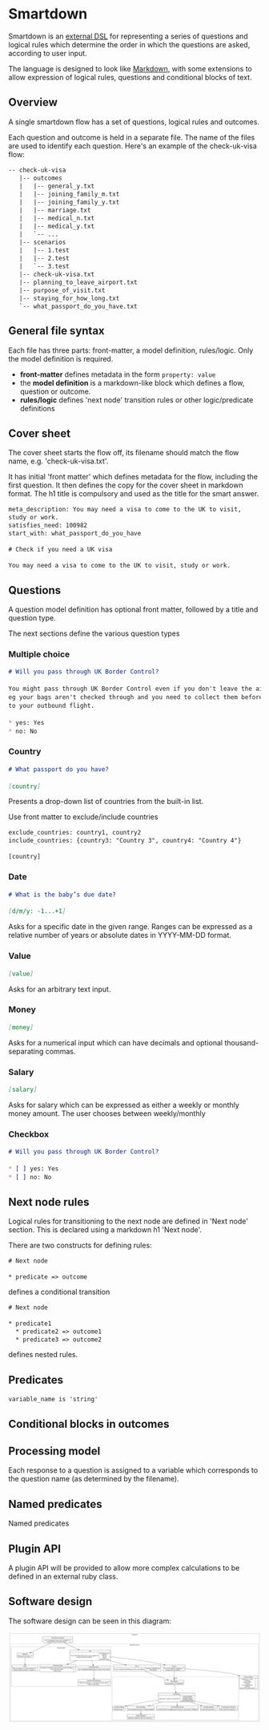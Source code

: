 # Smartdown

Smartdown is an [external
DSL](http://www.martinfowler.com/bliki/DomainSpecificLanguage.html) for
representing a series of questions and logical rules which determine the order
in which the questions are asked, according to user input.

The language is designed to look like
[Markdown](http://daringfireball.net/projects/markdown/), with some extensions
to allow expression of logical rules, questions and conditional blocks of
text.

## Overview

A single smartdown flow has a set of questions, logical rules and outcomes.

Each question and outcome is held in a separate file. The name of the files
are used to identify each question. Here's an example of the check-uk-visa
flow:

```
-- check-uk-visa
   |-- outcomes
   |   |-- general_y.txt
   |   |-- joining_family_m.txt
   |   |-- joining_family_y.txt
   |   |-- marriage.txt
   |   |-- medical_n.txt
   |   |-- medical_y.txt
   |   `-- ...
   |-- scenarios
   |   |-- 1.test
   |   |-- 2.test
   |   `-- 3.test
   |-- check-uk-visa.txt
   |-- planning_to_leave_airport.txt
   |-- purpose_of_visit.txt
   |-- staying_for_how_long.txt
   `-- what_passport_do_you_have.txt
```

## General file syntax

Each file has three parts: front-matter, a model definition, rules/logic. Only the model definition is required.

* **front-matter** defines metadata in the form `property: value`
* the **model definition** is a markdown-like block which defines a flow, question or outcome.
* **rules/logic** defines 'next node' transition rules or other logic/predicate definitions

## Cover sheet

The cover sheet starts the flow off, its filename should match the flow name, e.g. 'check-uk-visa.txt'.

It has initial 'front matter' which defines metadata for the flow, including
the first question. It then defines the copy for the cover sheet in markdown
format. The h1 title is compulsory and used as the title for the smart answer.

```
meta_description: You may need a visa to come to the UK to visit, study or work.
satisfies_need: 100982
start_with: what_passport_do_you_have

# Check if you need a UK visa

You may need a visa to come to the UK to visit, study or work.
```

## Questions

A question model definition has optional front matter, followed by a title and
question type.

The next sections define the various question types

### Multiple choice

```markdown
# Will you pass through UK Border Control?

You might pass through UK Border Control even if you don't leave the airport -
eg your bags aren't checked through and you need to collect them before transferring
to your outbound flight.

* yes: Yes
* no: No
```

### Country

```markdown
# What passport do you have?

[country]
```

Presents a drop-down list of countries from the built-in list.

Use front matter to exclude/include countries

```
exclude_countries: country1, country2
include_countries: {country3: "Country 3", country4: "Country 4"}

[country]
```

### Date

```markdown
# What is the baby’s due date?

[d/m/y: -1...+1]
```

Asks for a specific date in the given range. Ranges can be expressed as a relative number of years or absolute dates in YYYY-MM-DD format.

### Value

```markdown
[value]
```

Asks for an arbitrary text input.

### Money

```markdown
[money]
```

Asks for a numerical input which can have decimals and optional thousand-separating commas.

### Salary

```markdown
[salary]
```

Asks for salary which can be expressed as either a weekly or monthly money amount. The user chooses between weekly/monthly

### Checkbox

```markdown
# Will you pass through UK Border Control?

* [ ] yes: Yes
* [ ] no: No
```

## Next node rules

Logical rules for transitioning to the next node are defined in 'Next node' section. This is declared using a markdown h1 'Next node'.

There are two constructs for defining rules:

```
# Next node

* predicate => outcome
```

defines a conditional transition

```
# Next node

* predicate1
  * predicate2 => outcome1
  * predicate3 => outcome2
```

defines nested rules.

## Predicates

```
variable_name is 'string'
```

## Conditional blocks in outcomes

## Processing model

Each response to a question is assigned to a variable which corresponds to the question name (as determined by the filename).

## Named predicates

Named predicates

## Plugin API

A plugin API will be provided to allow more complex calculations to be defined
in an external ruby class.

## Software design

The software design can be seen in this diagram:

![Software design](https://raw.githubusercontent.com/alphagov/smartdown/master/doc/design.png)

